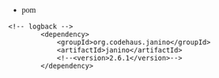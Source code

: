 <font face="Simsun" size=3>

- pom
~~~
<!-- logback -->
        <dependency>
            <groupId>org.codehaus.janino</groupId>
            <artifactId>janino</artifactId>
            <!--<version>2.6.1</version>-->
        </dependency>
~~~

</font>